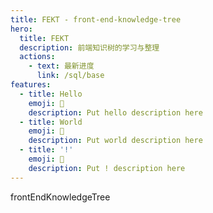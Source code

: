 ```yaml
---
title: FEKT - front-end-knowledge-tree
hero:
  title: FEKT
  description: 前端知识树的学习与整理
  actions:
    - text: 最新进度
      link: /sql/base
features:
  - title: Hello
    emoji: 💎
    description: Put hello description here
  - title: World
    emoji: 🌈
    description: Put world description here
  - title: '!'
    emoji: 🚀
    description: Put ! description here
---
```


frontEndKnowledgeTree
